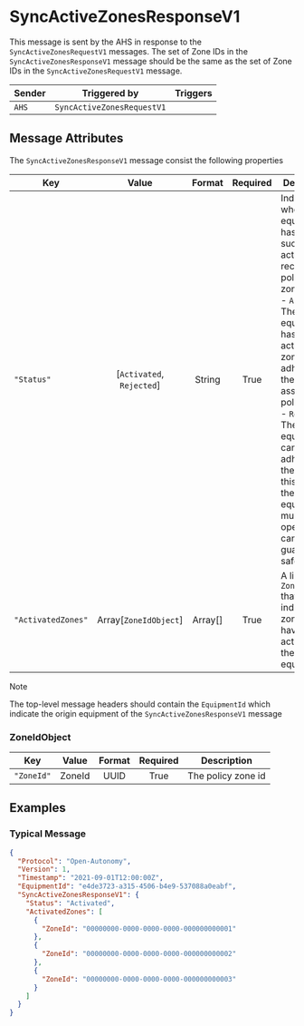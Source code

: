 # SyncActiveZonesResponseV1

This message is sent by the AHS in response to the `SyncActiveZonesRequestV1` messages. The set of Zone IDs in the `SyncActiveZonesResponseV1` message should be the same as the set of Zone IDs in the `SyncActiveZonesRequestV1` message.

| Sender | Triggered by | Triggers |
| --- | --- | --- |
| `AHS`  | `SyncActiveZonesRequestV1` |  |


## Message Attributes

The `SyncActiveZonesResponseV1` message consist the following properties

| Key | Value | Format | Required | Description |
| --- | :---: | :---: | :---: | --- |
| `"Status"` | [`Activated`, `Rejected`] | String | True | Indicates whether the equipment has successfully activated received the policy zones. <br/> - `Activated`: The equipment has activated the zones and is adhering to their associated policies. <br/> - `Rejected`: The equiment cannot adhere to the policy. In this case, the equipment must not operate as it cannot guarantee safety. |
| `"ActivatedZones"` | Array[`ZoneIdObject`] | Array[] | True | A list of `ZoneIdObject` that indicates the zones that have been activated by the equipment |

>[!NOTE]
> The top-level message headers should contain the `EquipmentId` which indicate the origin equipment of the `SyncActiveZonesResponseV1` message

### ZoneIdObject
| Key | Value | Format | Required | Description |
| --- | :---: | :---: | :---: | --- |
| `"ZoneId"` | ZoneId | UUID | True | The policy zone id |


## Examples
### Typical Message
```JSON
{
  "Protocol": "Open-Autonomy",
  "Version": 1,
  "Timestamp": "2021-09-01T12:00:00Z",
  "EquipmentId": "e4de3723-a315-4506-b4e9-537088a0eabf",
  "SyncActiveZonesResponseV1": {
    "Status": "Activated",
    "ActivatedZones": [
      {
        "ZoneId": "00000000-0000-0000-0000-000000000001"
      },
      {
        "ZoneId": "00000000-0000-0000-0000-000000000002"
      },
      {
        "ZoneId": "00000000-0000-0000-0000-000000000003"
      }
    ]
  } 
}
```
